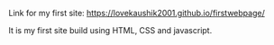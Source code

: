 Link for my first site:
https://lovekaushik2001.github.io/firstwebpage/

It is my first site build using HTML, CSS and javascript.
